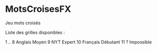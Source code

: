 # MotsCroisesFX
Jeu mots croisés

Liste des grilles disponibles :

1 .. 8  Anglais   Moyen
9       NYT       Expert
10      Français  Débutant
11      ?         Impossible
